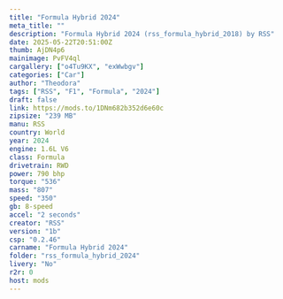 ```yaml
---
title: "Formula Hybrid 2024"
meta_title: ""
description: "Formula Hybrid 2024 (rss_formula_hybrid_2018) by RSS"
date: 2025-05-22T20:51:00Z
thumb: AjDN4p6
mainimage: PvFV4ql
cargallery: ["o4Tu9KX", "exWwbgv"]
categories: ["Car"]
author: "Theodora"
tags: ["RSS", "F1", "Formula", "2024"]
draft: false
link: https://mods.to/1DNm682b352d6e60c
zipsize: "239 MB"
manu: RSS
country: World
year: 2024
engine: 1.6L V6
class: Formula
drivetrain: RWD
power: 790 bhp 
torque: "536"
mass: "807"
speed: "350"
gb: 8-speed
accel: "2 seconds"
creator: "RSS"
version: "1b"
csp: "0.2.46"
carname: "Formula Hybrid 2024"
folder: "rss_formula_hybrid_2024"
livery: "No"
r2r: 0
host: mods
---
```

